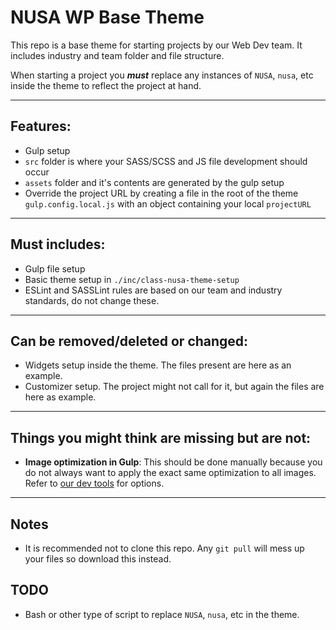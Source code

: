 # NUSA WP Base Theme

This repo is a base theme for starting projects by our Web Dev team. It includes industry and team folder and file structure.

When starting a project you ***must*** replace any instances of `NUSA`, `nusa`, etc inside the theme to reflect the project at hand.

---

## Features:
- Gulp setup
- `src` folder is where your SASS/SCSS and JS file development should occur
- `assets` folder and it's contents are generated by the gulp setup
- Override the project URL by creating a file in the root of the theme `gulp.config.local.js` with an object containing your local `projectURL`

---

## Must includes:
- Gulp file setup
- Basic theme setup in `./inc/class-nusa-theme-setup`
- ESLint and SASSLint rules are based on our team and industry standards, do not change these.

---

## Can be removed/deleted or changed:
- Widgets setup inside the theme. The files present are here as an example.
- Customizer setup. The project might not call for it, but again the files are here as example.

---

## Things you might think are missing but are not:
- **Image optimization in Gulp**: This should be done manually because you do not always want to apply the exact same optimization to all images. Refer to [our dev tools](https://github.com/NationalUniversitySystem/nusa-dev-tools#image-compression) for options.

---

## Notes
- It is recommended not to clone this repo. Any `git pull` will mess up your files so download this instead.

## TODO
- Bash or other type of script to replace `NUSA`, `nusa`, etc in the theme.

